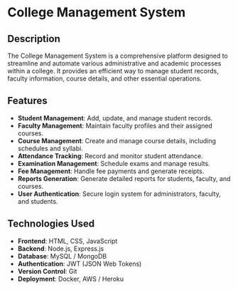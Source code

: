 # College Management System

## Description
The College Management System is a comprehensive platform designed to streamline and automate various administrative and academic processes within a college. It provides an efficient way to manage student records, faculty information, course details, and other essential operations.

## Features
- **Student Management**: Add, update, and manage student records.
- **Faculty Management**: Maintain faculty profiles and their assigned courses.
- **Course Management**: Create and manage course details, including schedules and syllabi.
- **Attendance Tracking**: Record and monitor student attendance.
- **Examination Management**: Schedule exams and manage results.
- **Fee Management**: Handle fee payments and generate receipts.
- **Reports Generation**: Generate detailed reports for students, faculty, and courses.
- **User Authentication**: Secure login system for administrators, faculty, and students.

## Technologies Used
- **Frontend**: HTML, CSS, JavaScript
- **Backend**: Node.js, Express.js
- **Database**: MySQL / MongoDB
- **Authentication**: JWT (JSON Web Tokens)
- **Version Control**: Git
- **Deployment**: Docker, AWS / Heroku
